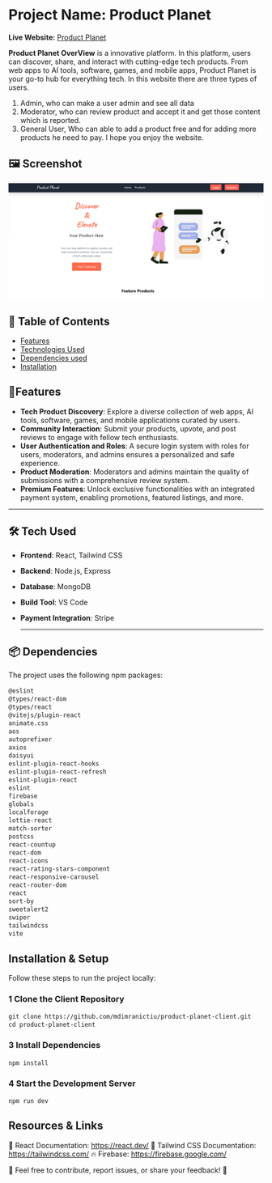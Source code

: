 # Project Name: Product Planet


**Live Website:** [Product Planet](https://product-planet-dd891.web.app/) 

**Product Planet OverView**  is a innovative platform. In this platform, users can discover, share, and interact with cutting-edge tech products. From web apps to AI tools, software, games, and mobile apps, Product Planet is your go-to hub for everything tech.
In this website there are three types of users.
1. Admin, who can make a user admin and see all data
2. Moderator, who can review product and accept it and get those content which is reported.
3. General User, Who can able to add a product free and for adding more products he need to pay.
I hope you enjoy the website.

 ## 🖼 Screenshot  
![Gadget Heaven](src/assets/ds.png)

## 📖 Table of Contents

- [Features](#features)
- [Technologies Used](#technologies-used)
- [Dependencies used](#dependencies-used)
- [Installation](#installation)


## 🚀Features  

- **Tech Product Discovery**: Explore a diverse collection of web apps, AI tools, software, games, and mobile applications curated by users.  
- **Community Interaction**: Submit your products, upvote, and post reviews to engage with fellow tech enthusiasts.  
- **User Authentication and Roles**: A secure login system with roles for users, moderators, and admins ensures a personalized and safe experience.  
- **Product Moderation**: Moderators and admins maintain the quality of submissions with a comprehensive review system.  
- **Premium Features**: Unlock exclusive functionalities with an integrated payment system, enabling promotions, featured listings, and more.  

---

## 🛠️ Tech Used 

- **Frontend**: React, Tailwind CSS  
- **Backend**: Node.js, Express  
- **Database**: MongoDB  
- **Build Tool**: VS Code 
- **Payment Integration**: Stripe

  ---
## 📦 Dependencies  
The project uses the following npm packages:  
```
@eslint
@types/react-dom
@types/react
@vitejs/plugin-react
animate.css
aos
autoprefixer
axios
daisyui
eslint-plugin-react-hooks
eslint-plugin-react-refresh
eslint-plugin-react
eslint
firebase
globals
localforage
lottie-react
match-sorter
postcss
react-countup
react-dom
react-icons
react-rating-stars-component
react-responsive-carousel
react-router-dom
react
sort-by
sweetalert2
swiper
tailwindcss
vite
```

##  Installation & Setup  
Follow these steps to run the project locally:  

### 1 Clone the Client Repository  
```
git clone https://github.com/mdimranictiu/product-planet-client.git
cd product-planet-client
```

### 3 Install Dependencies
```
npm install
```
### 4 Start the Development Server
```
npm run dev
```

 ## Resources & Links
📖 React Documentation: https://react.dev/
📖 Tailwind CSS Documentation: https://tailwindcss.com/
🔥 Firebase: https://firebase.google.com/

📌 Feel free to contribute, report issues, or share your feedback! 🚀


